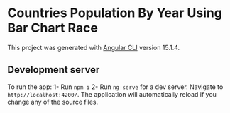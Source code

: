 # Countries Population By Year Using Bar Chart Race

This project was generated with [Angular CLI](https://github.com/angular/angular-cli) version 15.1.4.

## Development server

To run the app:
1- Run `npm i`
2- Run `ng serve` for a dev server. Navigate to `http://localhost:4200/`. The application will automatically reload if you change any of the source files.
